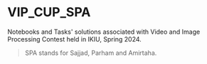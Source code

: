 # VIP_CUP_SPA
Notebooks and Tasks' solutions associated with Video and Image Processing Contest held in IKIU, Spring 2024.
>SPA stands for Sajjad, Parham and Amirtaha.
